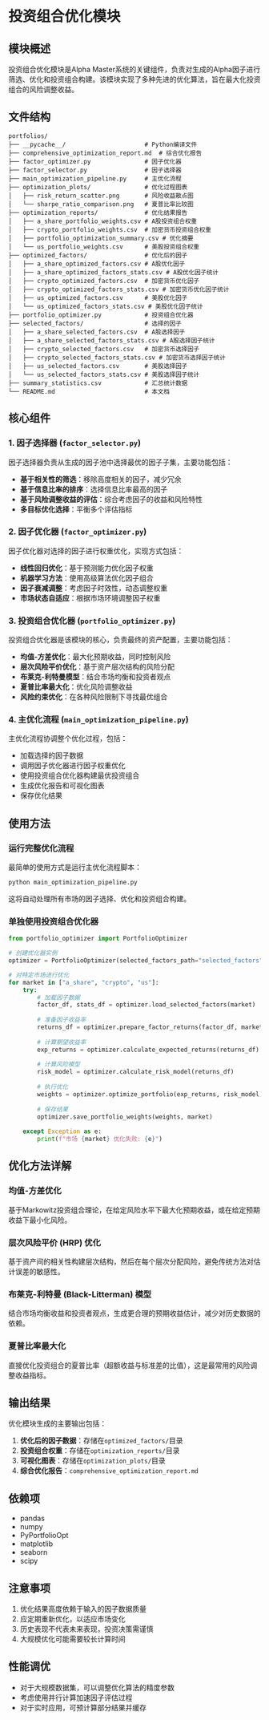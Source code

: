 # 投资组合优化模块

## 模块概述

投资组合优化模块是Alpha Master系统的关键组件，负责对生成的Alpha因子进行筛选、优化和投资组合构建。该模块实现了多种先进的优化算法，旨在最大化投资组合的风险调整收益。

## 文件结构

```
portfolios/
├── __pycache__/                      # Python编译文件
├── comprehensive_optimization_report.md  # 综合优化报告
├── factor_optimizer.py               # 因子优化器
├── factor_selector.py                # 因子选择器
├── main_optimization_pipeline.py     # 主优化流程
├── optimization_plots/               # 优化过程图表
│   ├── risk_return_scatter.png       # 风险收益散点图
│   └── sharpe_ratio_comparison.png   # 夏普比率比较图
├── optimization_reports/             # 优化结果报告
│   ├── a_share_portfolio_weights.csv # A股投资组合权重
│   ├── crypto_portfolio_weights.csv  # 加密货币投资组合权重
│   ├── portfolio_optimization_summary.csv # 优化摘要
│   └── us_portfolio_weights.csv      # 美股投资组合权重
├── optimized_factors/                # 优化后的因子
│   ├── a_share_optimized_factors.csv # A股优化因子
│   ├── a_share_optimized_factors_stats.csv # A股优化因子统计
│   ├── crypto_optimized_factors.csv  # 加密货币优化因子
│   ├── crypto_optimized_factors_stats.csv # 加密货币优化因子统计
│   ├── us_optimized_factors.csv      # 美股优化因子
│   └── us_optimized_factors_stats.csv # 美股优化因子统计
├── portfolio_optimizer.py            # 投资组合优化器
├── selected_factors/                 # 选择的因子
│   ├── a_share_selected_factors.csv  # A股选择因子
│   ├── a_share_selected_factors_stats.csv # A股选择因子统计
│   ├── crypto_selected_factors.csv   # 加密货币选择因子
│   ├── crypto_selected_factors_stats.csv # 加密货币选择因子统计
│   ├── us_selected_factors.csv       # 美股选择因子
│   └── us_selected_factors_stats.csv # 美股选择因子统计
├── summary_statistics.csv            # 汇总统计数据
└── README.md                         # 本文档
```

## 核心组件

### 1. 因子选择器 (`factor_selector.py`)

因子选择器负责从生成的因子池中选择最优的因子子集，主要功能包括：

- **基于相关性的筛选**：移除高度相关的因子，减少冗余
- **基于信息比率的排序**：选择信息比率最高的因子
- **基于风险调整收益的评估**：综合考虑因子的收益和风险特性
- **多目标优化选择**：平衡多个评估指标

### 2. 因子优化器 (`factor_optimizer.py`)

因子优化器对选择的因子进行权重优化，实现方式包括：

- **线性回归优化**：基于预测能力优化因子权重
- **机器学习方法**：使用高级算法优化因子组合
- **因子衰减调整**：考虑因子时效性，动态调整权重
- **市场状态自适应**：根据市场环境调整因子权重

### 3. 投资组合优化器 (`portfolio_optimizer.py`)

投资组合优化器是该模块的核心，负责最终的资产配置，主要功能包括：

- **均值-方差优化**：最大化预期收益，同时控制风险
- **层次风险平价优化**：基于资产层次结构的风险分配
- **布莱克-利特曼模型**：结合市场均衡和投资者观点
- **夏普比率最大化**：优化风险调整收益
- **风险约束优化**：在各种风险限制下寻找最优组合

### 4. 主优化流程 (`main_optimization_pipeline.py`)

主优化流程协调整个优化过程，包括：

- 加载选择的因子数据
- 调用因子优化器进行因子权重优化
- 使用投资组合优化器构建最优投资组合
- 生成优化报告和可视化图表
- 保存优化结果

## 使用方法

### 运行完整优化流程

最简单的使用方式是运行主优化流程脚本：

```bash
python main_optimization_pipeline.py
```

这将自动处理所有市场的因子选择、优化和投资组合构建。

### 单独使用投资组合优化器

```python
from portfolio_optimizer import PortfolioOptimizer

# 创建优化器实例
optimizer = PortfolioOptimizer(selected_factors_path="selected_factors")

# 对特定市场进行优化
for market in ["a_share", "crypto", "us"]:
    try:
        # 加载因子数据
        factor_df, stats_df = optimizer.load_selected_factors(market)
        
        # 准备因子收益率
        returns_df = optimizer.prepare_factor_returns(factor_df, market)
        
        # 计算期望收益率
        exp_returns = optimizer.calculate_expected_returns(returns_df)
        
        # 计算风险模型
        risk_model = optimizer.calculate_risk_model(returns_df)
        
        # 执行优化
        weights = optimizer.optimize_portfolio(exp_returns, risk_model)
        
        # 保存结果
        optimizer.save_portfolio_weights(weights, market)
        
    except Exception as e:
        print(f"市场 {market} 优化失败: {e}")
```

## 优化方法详解

### 均值-方差优化

基于Markowitz投资组合理论，在给定风险水平下最大化预期收益，或在给定预期收益下最小化风险。

### 层次风险平价 (HRP) 优化

基于资产间的相关性构建层次结构，然后在每个层次分配风险，避免传统方法对估计误差的敏感性。

### 布莱克-利特曼 (Black-Litterman) 模型

结合市场均衡收益和投资者观点，生成更合理的预期收益估计，减少对历史数据的依赖。

### 夏普比率最大化

直接优化投资组合的夏普比率（超额收益与标准差的比值），这是最常用的风险调整收益指标。

## 输出结果

优化模块生成的主要输出包括：

1. **优化后的因子数据**：存储在`optimized_factors/`目录
2. **投资组合权重**：存储在`optimization_reports/`目录
3. **可视化图表**：存储在`optimization_plots/`目录
4. **综合优化报告**：`comprehensive_optimization_report.md`

## 依赖项

- pandas
- numpy
- PyPortfolioOpt
- matplotlib
- seaborn
- scipy

## 注意事项

1. 优化结果高度依赖于输入的因子数据质量
2. 应定期重新优化，以适应市场变化
3. 历史表现不代表未来表现，投资决策需谨慎
4. 大规模优化可能需要较长计算时间

## 性能调优

- 对于大规模数据集，可以调整优化算法的精度参数
- 考虑使用并行计算加速因子评估过程
- 对于实时应用，可预计算部分结果并缓存